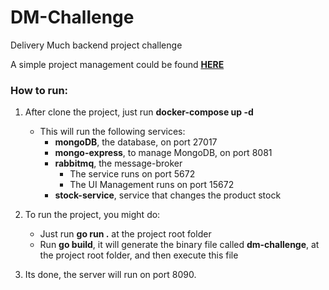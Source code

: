 # DM-Challenge

Delivery Much backend project challenge

A simple project management could be found [**HERE**](https://share.clickup.com/b/h/6-11583041-2/797221204156107)

### How to run:
1. After clone the project, just run **docker-compose up -d**
    - This will run the following services:
      - **mongoDB**, the database, on port 27017
      - **mongo-express**, to manage MongoDB, on port 8081
      - **rabbitmq**, the message-broker
        - The service runs on port 5672
        - The UI Management runs on port 15672
      - **stock-service**, service that changes the product stock
      
2. To run the project, you might do:
    - Just run **go run .** at the project root folder
    - Run **go build**, it will generate the binary file called **dm-challenge**, at the project root folder, and then execute this file
    
3. Its done, the server will run on port 8090.
